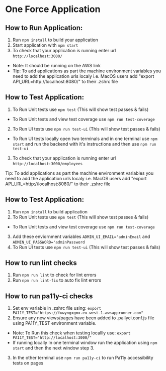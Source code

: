 # One Force Application

## How to Run Application:

1. Run `npm install` to build your application
2. Start application with `npm start`
3. To check that your application is running enter url `http://localhost:3000/`

-   Note: It should be running on the AWS link
-   Tip: To add applications as part the machine environment variables you need to add the application urls localy i.e. MacOS users add "export API_URL=http://localhost:8080/" to their .zshrc file

## How to Test Application:

1. To Run Unit tests use `npm test` (This will show test passes & fails)

-   To Run Unit tests and view test coverage use `npm run test-coverage`

2. To Run UI tests use `npm run test-ui` (This will show test passes & fails)

-   To Run UI tests locally open two terminals and in one terminal use `npm start` and run the backend with it's instructions and then use `npm run test-ui`

3. To check that your application is running enter url `http://localhost:3000/employees`

Tip: To add applications as part the machine environment variables you need to add the application urls localy i.e.
MacOS users add "export API_URL=http://localhost:8080/" to their .zshrc file

## How to Test Application:

1. Run `npm install` to build application
2. To Run Unit tests use `npm test` (This will show test passes & fails)

-   To Run Unit tests and view test coverage use `npm run test-coverage`
3. Add these enviornment variables `ADMIN_UI_EMAIL='adminEmail` and `ADMIN_UI_PASSWORD='adminPassword`
4. To Run UI tests use `npm run test-ui` (This will show test passes & fails)

## How to run lint checks

1. Run `npm run lint` to check for lint errors
2. Run `npm run lint-fix` to auto fix lint errors

## How to run pa11y-ci checks

1. Set env variable in .zshrc file using: `export PA11Y_TEST="https://fuwyngxgmx.eu-west-1.awsapprunner.com"`
2. Ensure any new views/pages have been added to .pallyci.conf.js file using PA11Y_TEST environment variable.

-   Note: To Run this check when testing locallly use: `export PA11Y_TEST="http://localhost:3000/"`
-   If running locally In one terminal window run the application using `npm start` and then the next window step 3.

3. In the other terminal use `npm run pa11y-ci` to run Pa11y accessibility tests on pages
